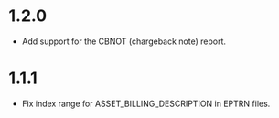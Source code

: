 # 1.2.0
* Add support for the CBNOT (chargeback note) report.

# 1.1.1
* Fix index range for ASSET_BILLING_DESCRIPTION in EPTRN files.
